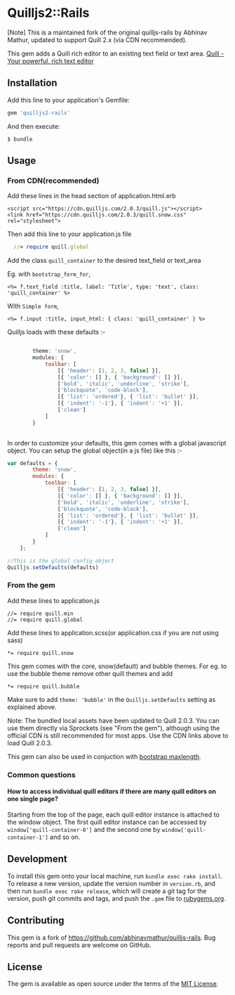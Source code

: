 # Quilljs2::Rails

[Note] This is a maintained fork of the original quilljs-rails by Abhinav Mathur, updated to support Quill 2.x (via CDN recommended).

This gem adds a Quill rich editor to an existing text field or text area.
[Quill - Your powerful, rich text editor](http://quilljs.com/)
## Installation

Add this line to your application's Gemfile:

```ruby
gem 'quilljs2-rails'
```

And then execute:

    $ bundle


## Usage

### From CDN(recommended)
Add these lines in the head section of application.html.erb

    <script src="https://cdn.quilljs.com/2.0.3/quill.js"></script>
    <link href="https://cdn.quilljs.com/2.0.3/quill.snow.css" rel="stylesheet">
Then add this line to your application.js file

```ruby
  //= require quill.global
```

Add the class `quill_container` to the desired text_field or text_area

Eg. with `bootstrap_form_for`,

    <%= f.text_field :title, label: 'Title', type: 'text', class: 'quill_container' %>

With `Simple form`,

    <%= f.input :title, input_html: { class: 'quill_container' } %>

Quilljs loads with these defaults :-

```javascript

        theme: 'snow',
        modules: {
            toolbar: [
                [{ 'header': [1, 2, 3, false] }],
                [{ 'color': [] }, { 'background': [] }],
                ['bold', 'italic', 'underline', 'strike'],
                ['blockquote', 'code-block'],
                [{ 'list': 'ordered'}, { 'list': 'bullet' }],
                [{ 'indent': '-1'}, { 'indent': '+1' }],
                ['clean']
            ]
        }
    
```

In order to customize your defaults, this gem comes with a global javascript object. You can 
setup the global object(in a js file) like this :-

```javascript
var defaults = {
        theme: 'snow',
        modules: {
            toolbar: [
                [{ 'header': [1, 2, 3, false] }],
                [{ 'color': [] }, { 'background': [] }],
                ['bold', 'italic', 'underline', 'strike'],
                ['blockquote', 'code-block'],
                [{ 'list': 'ordered'}, { 'list': 'bullet' }],
                [{ 'indent': '-1'}, { 'indent': '+1' }],
                ['clean']
            ]
        }
    };

//This is the global config object
Quilljs.setDefaults(defaults)
```
    
### From the gem
Add these lines to application.js

    //= require quill.min
    //= require quill.global
    
Add these lines to application.scss(or application.css if you are not using sass)
    
    *= require quill.snow
    
This gem comes with the core, snow(default) and bubble themes. For eg. to use the bubble theme
remove other quill themes and add

    *= require quill.bubble
    
Make sure to add `theme: 'bubble'` in the `Quilljs.setDefaults` setting as explained above.

Note: The bundled local assets have been updated to Quill 2.0.3. You can use them directly via Sprockets (see "From the gem"), although using the official CDN is still recommended for most apps. Use the CDN links above to load Quill 2.0.3.

This gem can also be used in conjuction with [bootstrap maxlength](https://mimo84.github.io/bootstrap-maxlength/).

### Common questions

#### How to access individual quill editors if there are many quill editors on one single page?

Starting from the top of the page, each quill editor instance is attached to the window object. The first quill editor instance can be accessed by `window['quill-container-0']` and the second one by `window['quill-container-1']` and so on.

## Development


To install this gem onto your local machine, run `bundle exec rake install`. To release a new version, update the version number in `version.rb`, and then run `bundle exec rake release`, which will create a git tag for the version, push git commits and tags, and push the `.gem` file to [rubygems.org](https://rubygems.org).

## Contributing

This gem is a fork of https://github.com/abhinavmathur/quilljs-rails. Bug reports and pull requests are welcome on GitHub.


## License

The gem is available as open source under the terms of the [MIT License](http://opensource.org/licenses/MIT).

